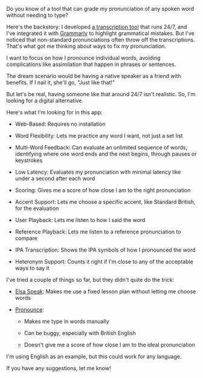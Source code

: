 Do you know of a tool that can grade my pronunciation of any spoken word without needing to type?

Here's the backstory: I developed [a transcription tool](https://github.com/8ta4/say) that runs 24/7, and I've integrated it with [Grammarly](https://www.grammarly.com) to highlight grammatical mistakes. But I've noticed that non-standard pronunciations often throw off the transcriptions. That's what got me thinking about ways to fix my pronunciation.

I want to focus on how I pronounce individual words, avoiding complications like assimilation that happen in phrases or sentences.

The dream scenario would be having a native speaker as a friend with benefits. If I nail it, she'll go, "Just like that!"

But let's be real, having someone like that around 24/7 isn't realistic. So, I'm looking for a digital alternative.

Here's what I'm looking for in this app:

- Web-Based: Requires no installation

- Word Flexibility: Lets me practice any word I want, not just a set list

- Multi-Word Feedback: Can evaluate an unlimited sequence of words, identifying where one word ends and the next begins, through pauses or keystrokes

- Low Latency: Evaluates my pronunciation with minimal latency like under a second after each word

- Scoring: Gives me a score of how close I am to the right pronunciation

- Accent Support: Lets me choose a specific accent, like Standard British, for the evaluation

- User Playback: Lets me listen to how I said the word

- Reference Playback: Lets me listen to a reference pronunciation to compare

- IPA Transcription: Shows the IPA symbols of how I pronounced the word

- Heteronym Support: Counts it right if I'm close to any of the acceptable ways to say it

I've tried a couple of things so far, but they didn't quite do the trick:

- [Elsa Speak](https://elsaspeak.com): Makes me use a fixed lesson plan without letting me choose words

- [Pronounce](https://www.getpronounce.com):

   - Makes me type in words manually

   - Can be buggy, especially with British English

   - Doesn't give me a score of how close I am to the ideal pronunciation

I'm using English as an example, but this could work for any language.

If you have any suggestions, let me know!
